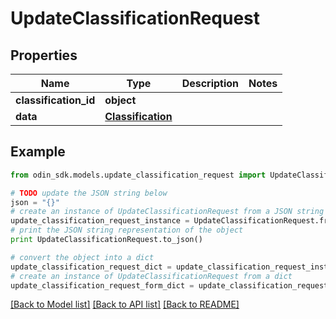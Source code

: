 # UpdateClassificationRequest


## Properties

Name | Type | Description | Notes
------------ | ------------- | ------------- | -------------
**classification_id** | **object** |  | 
**data** | [**Classification**](Classification.md) |  | 

## Example

```python
from odin_sdk.models.update_classification_request import UpdateClassificationRequest

# TODO update the JSON string below
json = "{}"
# create an instance of UpdateClassificationRequest from a JSON string
update_classification_request_instance = UpdateClassificationRequest.from_json(json)
# print the JSON string representation of the object
print UpdateClassificationRequest.to_json()

# convert the object into a dict
update_classification_request_dict = update_classification_request_instance.to_dict()
# create an instance of UpdateClassificationRequest from a dict
update_classification_request_form_dict = update_classification_request.from_dict(update_classification_request_dict)
```
[[Back to Model list]](../README.md#documentation-for-models) [[Back to API list]](../README.md#documentation-for-api-endpoints) [[Back to README]](../README.md)


